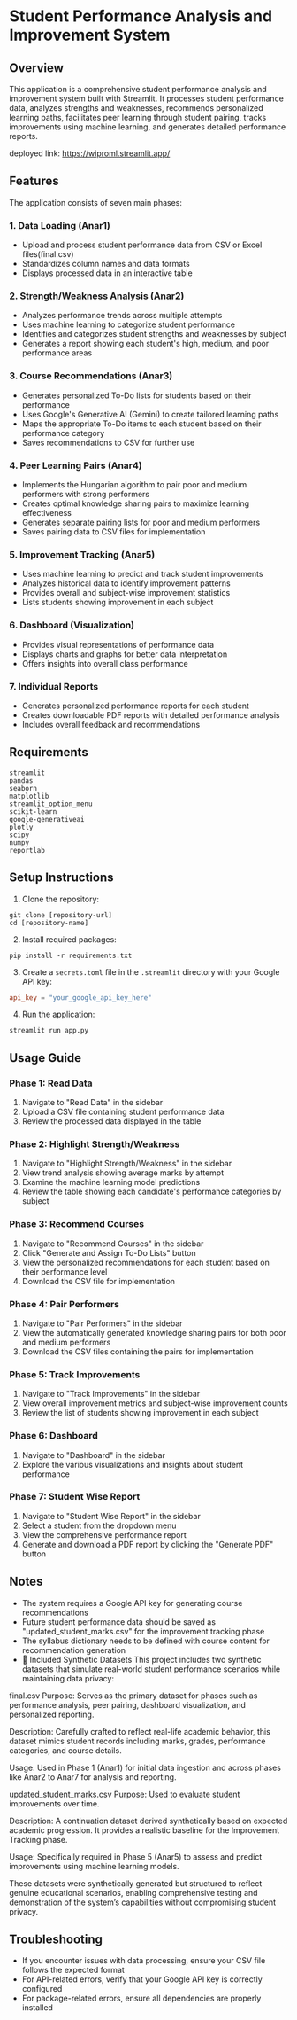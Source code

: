 # Student Performance Analysis and Improvement System

## Overview
This application is a comprehensive student performance analysis and improvement system built with Streamlit. It processes student performance data, analyzes strengths and weaknesses, recommends personalized learning paths, facilitates peer learning through student pairing, tracks improvements using machine learning, and generates detailed performance reports.

deployed link: https://wiproml.streamlit.app/

## Features

The application consists of seven main phases:

### 1. Data Loading (Anar1)
- Upload and process student performance data from CSV or Excel files(final.csv)
- Standardizes column names and data formats 
- Displays processed data in an interactive table
  

### 2. Strength/Weakness Analysis (Anar2)
- Analyzes performance trends across multiple attempts
- Uses machine learning to categorize student performance
- Identifies and categorizes student strengths and weaknesses by subject
- Generates a report showing each student's high, medium, and poor performance areas

### 3. Course Recommendations (Anar3)
- Generates personalized To-Do lists for students based on their performance
- Uses Google's Generative AI (Gemini) to create tailored learning paths
- Maps the appropriate To-Do items to each student based on their performance category
- Saves recommendations to CSV for further use

### 4. Peer Learning Pairs (Anar4)
- Implements the Hungarian algorithm to pair poor and medium performers with strong performers
- Creates optimal knowledge sharing pairs to maximize learning effectiveness
- Generates separate pairing lists for poor and medium performers
- Saves pairing data to CSV files for implementation

### 5. Improvement Tracking (Anar5)
- Uses machine learning to predict and track student improvements
- Analyzes historical data to identify improvement patterns
- Provides overall and subject-wise improvement statistics
- Lists students showing improvement in each subject

### 6. Dashboard (Visualization)
- Provides visual representations of performance data
- Displays charts and graphs for better data interpretation
- Offers insights into overall class performance

### 7. Individual Reports
- Generates personalized performance reports for each student
- Creates downloadable PDF reports with detailed performance analysis
- Includes overall feedback and recommendations

## Requirements

```
streamlit
pandas
seaborn
matplotlib
streamlit_option_menu
scikit-learn
google-generativeai
plotly
scipy
numpy
reportlab
```

## Setup Instructions

1. Clone the repository:
```
git clone [repository-url]
cd [repository-name]
```

2. Install required packages:
```
pip install -r requirements.txt
```

3. Create a `secrets.toml` file in the `.streamlit` directory with your Google API key:
```toml
api_key = "your_google_api_key_here"
```

4. Run the application:
```
streamlit run app.py
```

## Usage Guide

### Phase 1: Read Data
1. Navigate to "Read Data" in the sidebar
2. Upload a CSV file containing student performance data
3. Review the processed data displayed in the table

### Phase 2: Highlight Strength/Weakness
1. Navigate to "Highlight Strength/Weakness" in the sidebar
2. View trend analysis showing average marks by attempt
3. Examine the machine learning model predictions
4. Review the table showing each candidate's performance categories by subject

### Phase 3: Recommend Courses
1. Navigate to "Recommend Courses" in the sidebar
2. Click "Generate and Assign To-Do Lists" button
3. View the personalized recommendations for each student based on their performance level
4. Download the CSV file for implementation

### Phase 4: Pair Performers
1. Navigate to "Pair Performers" in the sidebar
2. View the automatically generated knowledge sharing pairs for both poor and medium performers
3. Download the CSV files containing the pairs for implementation

### Phase 5: Track Improvements
1. Navigate to "Track Improvements" in the sidebar
2. View overall improvement metrics and subject-wise improvement counts
3. Review the list of students showing improvement in each subject

### Phase 6: Dashboard
1. Navigate to "Dashboard" in the sidebar
2. Explore the various visualizations and insights about student performance

### Phase 7: Student Wise Report
1. Navigate to "Student Wise Report" in the sidebar
2. Select a student from the dropdown menu
3. View the comprehensive performance report
4. Generate and download a PDF report by clicking the "Generate PDF" button

## Notes
- The system requires a Google API key for generating course recommendations
- Future student performance data should be saved as "updated_student_marks.csv" for the improvement tracking phase
- The syllabus dictionary needs to be defined with course content for recommendation generation
- 📂 Included Synthetic Datasets
This project includes two synthetic datasets that simulate real-world student performance scenarios while maintaining data privacy:

final.csv
Purpose: Serves as the primary dataset for phases such as performance analysis, peer pairing, dashboard visualization, and personalized reporting.

Description: Carefully crafted to reflect real-life academic behavior, this dataset mimics student records including marks, grades, performance categories, and course details.

Usage: Used in Phase 1 (Anar1) for initial data ingestion and across phases like Anar2 to Anar7 for analysis and reporting.

updated_student_marks.csv
Purpose: Used to evaluate student improvements over time.

Description: A continuation dataset derived synthetically based on expected academic progression. It provides a realistic baseline for the Improvement Tracking phase.

Usage: Specifically required in Phase 5 (Anar5) to assess and predict improvements using machine learning models.

These datasets were synthetically generated but structured to reflect genuine educational scenarios, enabling comprehensive testing and demonstration of the system’s capabilities without compromising student privacy.



## Troubleshooting
- If you encounter issues with data processing, ensure your CSV file follows the expected format
- For API-related errors, verify that your Google API key is correctly configured
- For package-related errors, ensure all dependencies are properly installed
